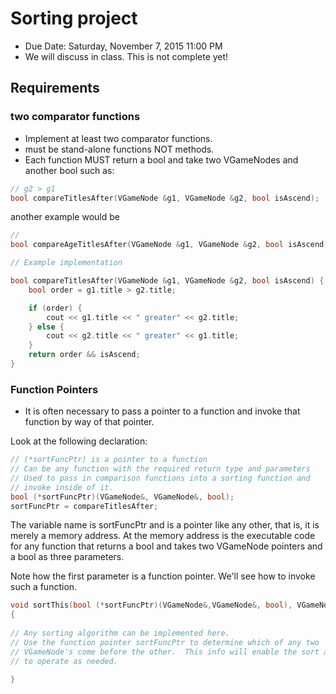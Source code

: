 # Sorting project
- Due Date: Saturday, November 7, 2015 11:00 PM
- We will discuss in class.  This is not complete yet!


## Requirements

### two comparator functions
- Implement at least two comparator functions.
- must be stand-alone functions NOT methods.
- Each function MUST return a bool and take two VGameNodes and another bool such as:

```cpp
// g2 > g1
bool compareTitlesAfter(VGameNode &g1, VGameNode &g2, bool isAscend);
```

another example would be

```cpp
//
bool compareAgeTitlesAfter(VGameNode &g1, VGameNode &g2, bool isAscend).
```

```cpp
// Example implementation

bool compareTitlesAfter(VGameNode &g1, VGameNode &g2, bool isAscend) {
    bool order = g1.title > g2.title;

    if (order) {
        cout << g1.title << " greater" << g2.title;
    } else {
        cout << g2.title << " greater" << g1.title;
    }
    return order && isAscend;
}
```

### Function Pointers

- It is often necessary to pass a pointer to a function and invoke that function by way of that pointer.

Look at the following declaration:

```cpp
// (*sortFuncPtr) is a pointer to a function
// Can be any function with the required return type and parameters
// Used to pass in comparison functions into a sorting function and
// invoke inside of it.
bool (*sortFuncPtr)(VGameNode&, VGameNode&, bool);
sortFuncPtr = compareTitlesAfter;
```

The variable name is sortFuncPtr and is a pointer like any other, that is, it is merely a memory address.  At the memory address is the executable code for any function that returns a bool and takes two VGameNode pointers and a bool as three parameters.

Note how the first parameter is a function pointer.  We'll see how to invoke such a function.

```cpp
void sortThis(bool (*sortFuncPtr)(VGameNode&,VGameNode&, bool), VGameNode* nodes, int leng)
{
      
// Any sorting algorithm can be implemented here.
// Use the function pointer sortFuncPtr to determine which of any two
// VGameNode's come before the other.  This info will enable the sort algorithm
// to operate as needed.
 
}
```
